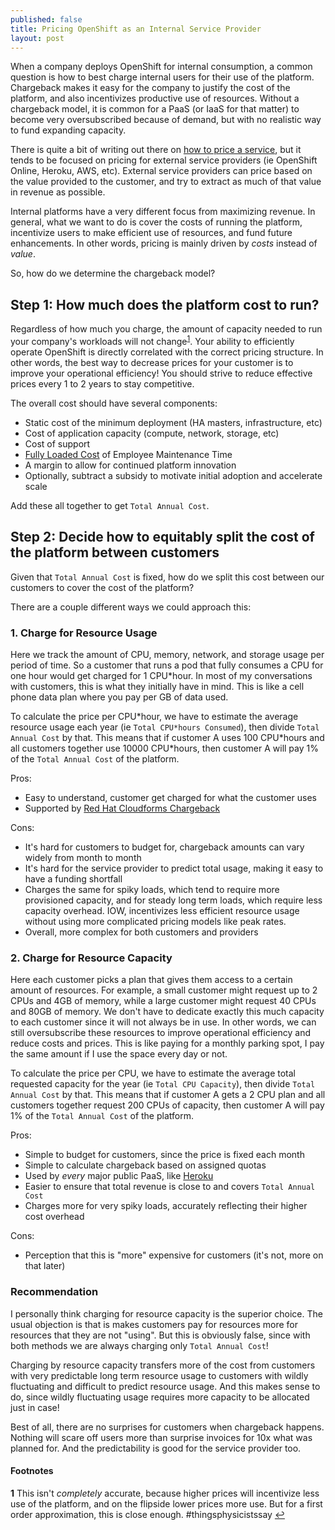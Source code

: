 ```yaml
---
published: false
title: Pricing OpenShift as an Internal Service Provider
layout: post
---
```

When a company deploys OpenShift for internal consumption, a common question is
how to best charge internal users for their use of the platform. Chargeback 
makes it easy for the company to justify the cost of the platform, and also 
incentivizes productive use of resources. Without a chargeback model, it is 
common for a PaaS (or IaaS for that matter) to become very oversubscribed
because of demand, but with no realistic way to fund expanding capacity.

There is quite a bit of writing out there on [how to price a service](http://sixteenventures.com/saas-pricing-strategy), but it 
tends to be focused on pricing for external service providers (ie OpenShift 
Online, Heroku, AWS, etc). External service providers can price based on the 
value provided to the customer, and try to extract as much of that value in 
revenue as possible. 

Internal platforms have a very different focus from maximizing revenue. In 
general, what we want to do is cover the costs of running the platform, 
incentivize users to make efficient use of resources, and fund future 
enhancements. In other words, pricing is mainly driven by *costs* instead of 
*value*.

So, how do we determine the chargeback model?

Step 1: How much does the platform cost to run?
-----------------------------------------------

Regardless of how much you charge, the amount of capacity needed to run your
company's workloads will not change<sup id="a1">[1](#f1)</sup>. Your ability to
efficiently operate OpenShift is directly correlated with the correct pricing
structure. In other words, the best way to decrease prices for your customer is 
to improve your operational efficiency! You should strive to reduce effective
prices every 1 to 2 years to stay competitive.

The overall cost should have several components:

* Static cost of the minimum deployment (HA masters, infrastructure, etc)
* Cost of application capacity (compute, network, storage, etc)
* Cost of support
* [Fully Loaded Cost](https://www.nngroup.com/articles/loaded-cost-of-employee-time/) of Employee Maintenance Time
* A margin to allow for continued platform innovation
* Optionally, subtract a subsidy to motivate initial adoption and accelerate scale

Add these all together to get `Total Annual Cost`.

Step 2: Decide how to equitably split the cost of the platform between customers
--------------------------------------------------------------------------------

Given that `Total Annual Cost` is fixed, how do we split this cost between our
customers to cover the cost of the platform?

There are a couple different ways we could approach this:

### 1. Charge for Resource Usage

Here we track the amount of CPU, memory, network, and storage usage per period 
of time. So a customer that runs a pod that fully consumes a CPU for one hour 
would get charged for 1 CPU\*hour. In most of my conversations with customers,
this is what they initially have in mind. This is like a cell phone data plan 
where you pay per GB of data used.

To calculate the price per CPU\*hour, we have to estimate the average resource usage
each year (ie `Total CPU*hours Consumed`), then divide `Total Annual Cost` by that.
This means that if customer A uses 100 CPU\*hours and all customers together use 
10000 CPU\*hours, then customer A will pay 1% of the `Total Annual Cost` of the 
platform.

Pros:

* Easy to understand, customer get charged for what the customer uses
* Supported by [Red Hat Cloudforms Chargeback](https://access.redhat.com/documentation/en/red-hat-cloudforms/4.0/monitoring-alerts-and-reporting/chapter-5-chargeback)

Cons:

* It's hard for customers to budget for, chargeback amounts can vary widely 
  from month to month
* It's hard for the service provider to predict total usage, making it easy to have a 
  funding shortfall
* Charges the same for spiky loads, which tend to require more provisioned capacity,
  and for steady long term loads, which require less capacity overhead. IOW, 
  incentivizes less efficient resource usage without using more complicated 
  pricing models like peak rates.
* Overall, more complex for both customers and providers

### 2. Charge for Resource Capacity

Here each customer picks a plan that gives them access to a certain amount of 
resources. For example, a small customer might request up to 2 CPUs and 4GB of
memory, while a large customer might request 40 CPUs and 80GB of memory. We 
don't have to dedicate exactly this much capacity to each customer since it 
will not always be in use. In other words, we can still oversubscribe these 
resources to improve operational efficiency and reduce costs and prices. This
is like paying for a monthly parking spot, I pay the same amount if I use the 
space every day or not.

To calculate the price per CPU, we have to estimate the average total requested 
capacity for the year (ie `Total CPU Capacity`), then divide `Total Annual Cost` by that.
This means that if customer A gets a 2 CPU plan and all customers together request 
200 CPUs of capacity, then customer A will pay 1% of the `Total Annual Cost` of the 
platform.

Pros:

* Simple to budget for customers, since the price is fixed each month
* Simple to calculate chargeback based on assigned quotas
* Used by *every* major public PaaS, like [Heroku](https://www.heroku.com/)
* Easier to ensure that total revenue is close to and covers `Total Annual Cost`
* Charges more for very spiky loads, accurately reflecting their higher cost
  overhead
  
Cons:

* Perception that this is "more" expensive for customers (it's not, more on 
  that later)
  
### Recommendation

I personally think charging for resource capacity is the superior choice. The 
usual objection is that is makes customers pay for resources more
for resources that they are not "using". But this is obviously false, since 
with both methods we are always charging only `Total Annual Cost`!

Charging by resource capacity transfers more of the cost from customers with
very predictable long term resource usage to customers with wildly fluctuating
and difficult to predict resource usage. And this makes sense to do, since 
wildly fluctuating usage requires more capacity to be allocated just in case!

Best of all, there are no surprises for customers when chargeback happens. 
Nothing will scare off users more than surprise invoices for 10x what was 
planned for. And the predictability is good for the service provider too.

#### Footnotes

<b id="f1">1</b> This isn't *completely* accurate, because higher prices will 
incentivize less use of the platform, and on the flipside lower prices more 
use. But for a first order approximation, this is close enough. #thingsphysicistssay [↩](#a1)